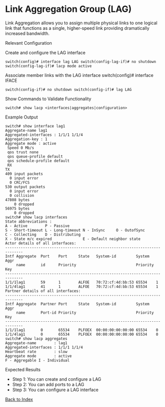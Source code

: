 # Link Aggregation Group (LAG) 

Link Aggregation allows you to assign multiple physical links to one logical link that functions as a single, higher-speed link providing dramatically increased bandwidth. 

Relevant Configuration 

Create and configure the LAG interface 

```
switch(config)# interface lag LAG switch(config-lag-if)# no shutdown switch(config-lag-if)# lacp mode active 
```

Associate member links with the LAG interface switch(config)# interface IFACE

```
switch(config-if)# no shutdown switch(config-if)# lag LAG 
```

Show Commands to Validate Functionality 

```
switch# show lacp <interfaces|aggregates|configuration>
```

Example Output 

```
switch# show interface lag1
Aggregate-name lag1
Aggregated-interfaces : 1/1/1 1/1/4
Aggregation-key : 1
Aggregate mode : active
 Speed 0 Mb/s
 qos trust none
 qos queue-profile default
 qos schedule-profile default
 RX
TX 
409 input packets
  0 input error
  0 CRC/FCS
530 output packets
  0 input error
  0 collision
47808 bytes
    0 dropped
56975 bytes
    0 dropped
switch# show lacp interfaces
State abbreviations :
A - Active        P - Passive
S - Short-timeout L - Long-timeout N - InSync     O - OutofSync
C - Collecting    D - Distributing
X - State m/c expired              E - Default neighbor state
Actor details of all interfaces:
------------------------------------------------------------------------------
Intf Aggregate  Port    Port     State   System-id         System   Aggr
     name       id      Priority                           Priority Key
------------------------------------------------------------------------------
1/1/1lag1       59      1        ALFOE   70:72:cf:4d:bb:53 65534    1
1/1/4lag1       41      1        ALFOE   70:72:cf:4d:bb:53 65534    1
Partner details of all interfaces:
------------------------------------------------------------------------------
Intf Aggregate  Partner Port     State   System-id         System   Aggr
     name       Port-id Priority                           Priority Key
------------------------------------------------------------------------------
1/1/1lag1       0       65534    PLFOEX  00:00:00:00:00:00 65534    0
1/1/4lag1       0       65534    PLFOEX  00:00:00:00:00:00 65534    0
switch# show lacp aggregates
Aggregate-name        : lag1
Aggregated-interfaces : 1/1/1 1/1/4
Heartbeat rate        : slow
Aggregate mode        : active
F - Aggregable I - Individual
```

Expected Results 

* Step 1: You can create and configure a LAG 
* Step 2: You can add ports to a LAG
* Step 3: You can configure a LAG interface  
	
[Back to Index](#index)
